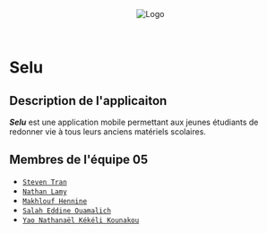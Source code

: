 <br>
<br>
<p align="center">
  <img src="https://bit.ly/3xltPRY" alt="Logo" width=auto>
</p>
<br>

# Selu
## Description de l'applicaiton
***Selu*** est une application mobile permettant aux jeunes étudiants de redonner vie à tous leurs anciens matériels scolaires.

## Membres de l'équipe 05
- [`Steven Tran`](https://gitlab.com/steven_tran)
- [`Nathan Lamy`](https://gitlab.com/NatLyy)
- [`Makhlouf Hennine`](https://gitlab.com/makhlouf1102)
- [`Salah Eddine Ouamalich`](https://gitlab.com/Salah_Ouamalich)
- [`Yao Nathanaël Kékéli Kounakou`](https://gitlab.com/yaokounakou)

<!-- ## Installation
Text
```bash
cd projet-crtp | bash
```

## Table des matières
- [Installation](#installation) -->